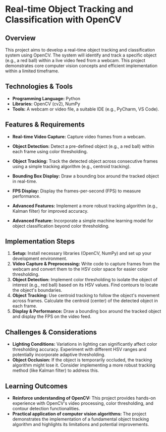 # Real-time Object Tracking and Classification with OpenCV

## Overview

This project aims to develop a real-time object tracking and classification system using OpenCV.  The system will identify and track a specific object (e.g., a red ball) within a live video feed from a webcam. This project demonstrates core computer vision concepts and efficient implementation within a limited timeframe.

## Technologies & Tools

- **Programming Language:** Python
- **Libraries:** OpenCV (cv2), NumPy
- **Tools:**  A webcam or video file, a suitable IDE (e.g., PyCharm, VS Code).

## Features & Requirements

- **Real-time Video Capture:** Capture video frames from a webcam.
- **Object Detection:** Detect a pre-defined object (e.g., a red ball) within each frame using color thresholding.
- **Object Tracking:** Track the detected object across consecutive frames using a simple tracking algorithm (e.g., centroid tracking).
- **Bounding Box Display:**  Draw a bounding box around the tracked object in real-time.
- **FPS Display:** Display the frames-per-second (FPS) to measure performance.

- **Advanced Features:**  Implement a more robust tracking algorithm (e.g., Kalman filter) for improved accuracy.
- **Advanced Feature:** Incorporate a simple machine learning model for object classification beyond color thresholding.


## Implementation Steps

1. **Setup:** Install necessary libraries (OpenCV, NumPy) and set up your development environment.
2. **Video Capture & Preprocessing:**  Write code to capture frames from the webcam and convert them to the HSV color space for easier color thresholding.
3. **Object Detection:** Implement color thresholding to isolate the object of interest (e.g., red ball) based on its HSV values.  Find contours to locate the object's boundaries.
4. **Object Tracking:** Use centroid tracking to follow the object's movement across frames.  Calculate the centroid (center) of the detected object in each frame.
5. **Display & Performance:** Draw a bounding box around the tracked object and display the FPS on the video feed.


## Challenges & Considerations

- **Lighting Conditions:** Variations in lighting can significantly affect color thresholding accuracy. Experiment with different HSV ranges and potentially incorporate adaptive thresholding.
- **Object Occlusion:** If the object is temporarily occluded, the tracking algorithm might lose it.  Consider implementing a more robust tracking method (like Kalman filter) to address this.


## Learning Outcomes

- **Reinforce understanding of OpenCV:**  This project provides hands-on experience with OpenCV's video processing, color thresholding, and contour detection functionalities.
- **Practical application of computer vision algorithms:**  The project demonstrates the implementation of a fundamental object tracking algorithm and highlights its limitations and potential improvements.

